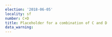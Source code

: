 ```yaml
---
election: '2018-06-05'
locality: sf
number: C+D
title: Placeholder for a combination of C and D
data_warning: 
---
```


